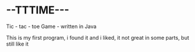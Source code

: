 # --TTTIME---

Tic - tac - toe Game - written in Java

This is my first program, i found it and i liked, it not great in some parts, but still like it
